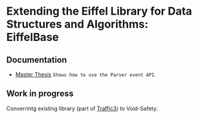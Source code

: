 # Extending the Eiffel Library for Data Structures and Algorithms: EiffelBase


## Documentation

* [Master Thesis](doc/)   `Shows how to use the Parser event API`.

## Work in progress
Converrintg existing library (part of [Traffic3](https://github.com/eiffelhub/Traffic3)) to Void-Safety.
